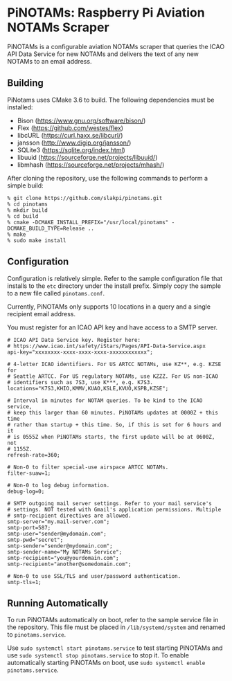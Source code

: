 PiNOTAMs: Raspberry Pi Aviation NOTAMs Scraper
==============================================

PiNOTAMs is a configurable aviation NOTAMs scraper that queries the ICAO API
Data Service for new NOTAMs and delivers the text of any new NOTAMs to an email
address.

Building
--------

PiNotams uses CMake 3.6 to build. The following dependencies must be installed:

  * Bison (https://www.gnu.org/software/bison/)
  * Flex (https://github.com/westes/flex)
  * libcURL (https://curl.haxx.se/libcurl/)
  * jansson (http://www.digip.org/jansson/)
  * SQLite3 (https://sqlite.org/index.html)
  * libuuid (https://sourceforge.net/projects/libuuid/)
  * libmhash (https://sourceforge.net/projects/mhash/)

After cloning the repository, use the following commands to perform a simple
build:

    % git clone https://github.com/slakpi/pinotams.git
    % cd pinotams
    % mkdir build
    % cd build
    % cmake -DCMAKE_INSTALL_PREFIX="/usr/local/pinotams" -DCMAKE_BUILD_TYPE=Release ..
    % make
    % sudo make install

Configuration
-------------

Configuration is relatively simple. Refer to the sample configuration file that
installs to the `etc` directory under the install prefix. Simply copy the sample
to a new file called `pinotams.conf`.

Currently, PiNOTAMs only supports 10 locations in a query and a single recipient
email address.

You must register for an ICAO API key and have access to a SMTP server.

    # ICAO API Data Service key. Register here:
    # https://www.icao.int/safety/iStars/Pages/API-Data-Service.aspx
    api-key="xxxxxxxx-xxxx-xxxx-xxxx-xxxxxxxxxxxx";

    # 4-letter ICAO identifiers. For US ARTCC NOTAMs, use KZ**, e.g. KZSE for
    # Seattle ARTCC. For US regulatory NOTAMs, use KZZZ. For US non-ICAO
    # identifiers such as 7S3, use K***, e.g. K7S3.
    locations="K7S3,KHIO,KMMV,KUAO,KSLE,KVUO,KSPB,KZSE";

    # Interval in minutes for NOTAM queries. To be kind to the ICAO service,
    # keep this larger than 60 minutes. PiNOTAMs updates at 0000Z + this time
    # rather than startup + this time. So, if this is set for 6 hours and it
    # is 0555Z when PiNOTAMs starts, the first update will be at 0600Z, not
    # 1155Z.
    refresh-rate=360;

    # Non-0 to filter special-use airspace ARTCC NOTAMs.
    filter-suaw=1;

    # Non-0 to log debug information.
    debug-log=0;

    # SMTP outgoing mail server settings. Refer to your mail service's
    # settings. NOT tested with Gmail's application permissions. Multiple
    # smtp-recipient directives are allowed.
    smtp-server="my.mail-server.com";
    smtp-port=587;
    smtp-user="sender@mydomain.com";
    smtp-pwd="secret";
    smtp-sender="sender@mydomain.com";
    smtp-sender-name="My NOTAMs Service";
    smtp-recipient="you@yourdomain.com";
    smtp-recipient="another@somedomain.com";

    # Non-0 to use SSL/TLS and user/password authentication.
    smtp-tls=1;

Running Automatically
---------------------

To run PiNOTAMs automatically on boot, refer to the sample service file in the
repository. This file must be placed in `/lib/systemd/system` and renamed to
`pinotams.service`.

Use `sudo systemctl start pinotams.service` to test starting PiNOTAMs and use
`sudo systemctl stop pinotams.service` to stop it. To enable automatically
starting PiNOTAMs on boot, use `sudo systemctl enable pinotams.service`.
